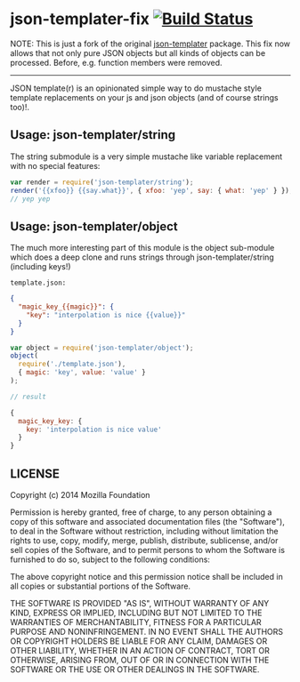 # json-templater-fix [![Build Status](https://travis-ci.org/JanMattner/json-templater.svg?branch=release)](https://travis-ci.org/JanMattner/json-templater)

NOTE: This is just a fork of the original [json-templater](https://github.com/lightsofapollo/json-templater) package. This fix now allows that not only pure JSON objects but all kinds of objects can be processed. Before, e.g. function members were removed.
- - -

JSON template(r) is an opinionated simple way to do mustache style
template replacements on your js and json objects (and of course
strings too)!.


## Usage: json-templater/string

The string submodule is a very simple mustache like variable replacement with no special features:

```js
var render = require('json-templater/string');
render('{{xfoo}} {{say.what}}', { xfoo: 'yep', say: { what: 'yep' } });
// yep yep
```

## Usage: json-templater/object

The much more interesting part of this module is the object sub-module which does a deep clone and runs strings through json-templater/string (including keys!)

`template.json:`
```json
{
  "magic_key_{{magic}}": {
    "key": "interpolation is nice {{value}}"
  }
}
```

```js
var object = require('json-templater/object');
object(
  require('./template.json'),
  { magic: 'key', value: 'value' }
);

// result

{
  magic_key_key: {
    key: 'interpolation is nice value'
  }
}

```

## LICENSE

Copyright (c) 2014 Mozilla Foundation

Permission is hereby granted, free of charge, to any person obtaining a copy
of this software and associated documentation files (the "Software"), to deal
in the Software without restriction, including without limitation the rights
to use, copy, modify, merge, publish, distribute, sublicense, and/or sell
copies of the Software, and to permit persons to whom the Software is
furnished to do so, subject to the following conditions:

The above copyright notice and this permission notice shall be included in
all copies or substantial portions of the Software.

THE SOFTWARE IS PROVIDED "AS IS", WITHOUT WARRANTY OF ANY KIND, EXPRESS OR
IMPLIED, INCLUDING BUT NOT LIMITED TO THE WARRANTIES OF MERCHANTABILITY,
FITNESS FOR A PARTICULAR PURPOSE AND NONINFRINGEMENT. IN NO EVENT SHALL THE
AUTHORS OR COPYRIGHT HOLDERS BE LIABLE FOR ANY CLAIM, DAMAGES OR OTHER
LIABILITY, WHETHER IN AN ACTION OF CONTRACT, TORT OR OTHERWISE, ARISING FROM,
OUT OF OR IN CONNECTION WITH THE SOFTWARE OR THE USE OR OTHER DEALINGS IN
THE SOFTWARE.
